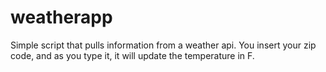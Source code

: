# weatherapp
Simple script that pulls information from a weather api.
You insert your zip code, and as you type it, it will update the temperature in F.
